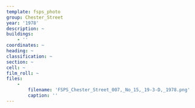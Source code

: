 ```yaml
---
template: fsps_photo
group: Chester_Street
year: '1978'
description: ~
buildings:
    - ''
coordinates: ~
heading: ~
classification: ~
section: ~
cell: ~
film_roll: ~
files:
    -
        filename: 'FSPS_Chester_Street_007,_No_15,_19-3-D,_1978.png'
        caption: ''
---
```

